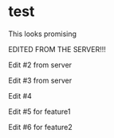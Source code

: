 # test

This looks promising

EDITED FROM THE SERVER!!!

Edit #2 from server

Edit #3 from server

Edit #4

Edit #5 for feature1

Edit #6 for feature2
